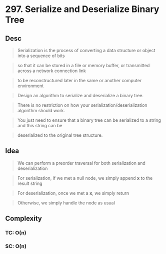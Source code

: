 # 297. Serialize and Deserialize Binary Tree

## Desc

> Serialization is the process of converting a data structure or object into a sequence of bits

> so that it can be stored in a file or memory buffer, or transmitted across a network connection link

> to be reconstructured later in the same or another computer environment

> Design an algorithm to serialize and deserialize a binary tree.

> There is no restriction on how your serialization/deserialization algorithm should work.

> You just need to ensure that a binary tree can be serialized to a string and this string can be

> deserialized to the original tree structure.

## Idea

> We can perform a preorder traversal for both serialization and deserialization

> For serialization, if we met a null node, we simply append **x** to the result string

> For deserialization, once we met a **x**, we simply return

> Otherwise, we simply handle the node as usual

## Complexity

### TC: O(n)

### SC: O(n)